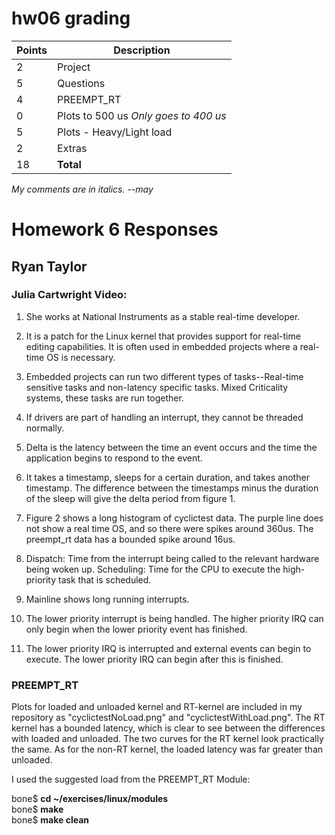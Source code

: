 # hw06 grading

| Points      | Description |
| ----------- | ----------- |
|  2 | Project 
|  5 | Questions
|  4 | PREEMPT_RT
|  0 | Plots to 500 us  *Only goes to 400 us*
|  5 | Plots - Heavy/Light load
|  2 | Extras
| 18 | **Total**

*My comments are in italics. --may*

# Homework 6 Responses
## Ryan Taylor
### Julia Cartwright Video:

1. She works at National Instruments as a stable real-time developer.

2. It is a patch for the Linux kernel that provides support for real-time editing capabilities. It is often used in embedded projects where a real-time OS is necessary. 

3. Embedded projects can run two different types of tasks--Real-time sensitive tasks and non-latency specific tasks. Mixed Criticality systems, these tasks are run together.

4. If drivers are part of handling an interrupt, they cannot be threaded normally. 

5. Delta is the latency between the time an event occurs and the time the application begins to respond to the event. 

6. It takes a timestamp, sleeps for a certain duration, and takes another timestamp. The difference between the timestamps minus the duration of the sleep will give the delta period from figure 1. 

7. Figure 2 shows a long histogram of cyclictest data. The purple line does not show a real time OS, and so there were spikes around 360us. The preempt_rt data has a bounded spike around 16us. 

8. Dispatch: Time from the interrupt being called to the relevant hardware being woken up. 
Scheduling: Time for the CPU to execute the high-priority task that is scheduled. 

9. Mainline shows long running interrupts. 

10. The lower priority interrupt is being handled. The higher priority IRQ can only begin when the lower priority event has finished. 

11. The lower priority IRQ is interrupted and external events can begin to execute. The lower priority IRQ can begin after this is finished. 

### PREEMPT_RT
Plots for loaded and unloaded kernel and RT-kernel are included in my repository as "cyclictestNoLoad.png" and "cyclictestWithLoad.png". The RT kernel has a bounded latency, which is clear to see between the differences with loaded and unloaded. The two curves for the RT kernel look practically the same. As for the non-RT kernel, the loaded latency was far greater than unloaded. 

I used the suggested load from the PREEMPT_RT Module:

bone$ **cd ~/exercises/linux/modules** <br />
bone$ **make** <br />
bone$ **make clean** <br />